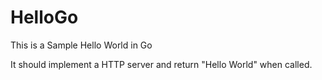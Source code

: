 # HelloGo
This is a Sample Hello World in Go

It should implement a HTTP server and return "Hello World" when called. 
